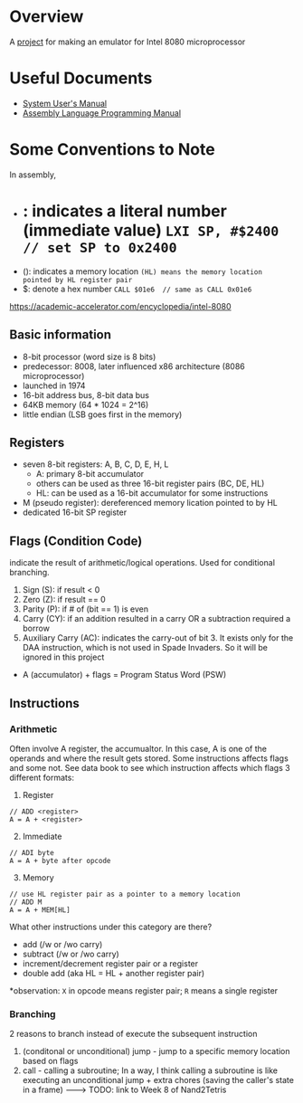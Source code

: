 # Overview
A [project](http://emulator101.com/) for making an emulator for Intel 8080 microprocessor

# Useful Documents
- [System User's Manual](http://bitsavers.trailing-edge.com/components/intel/MCS80/98-153B_Intel_8080_Microcomputer_Systems_Users_Manual_197509.pdf)
- [Assembly Language Programming Manual](http://dunfield.classiccmp.org/r/8080asm.pdf)

# Some Conventions to Note
In assembly,
- # : indicates a literal number (immediate value)  `LXI SP, #$2400 // set SP to 0x2400`
- (): indicates a memory location `(HL) means the memory location pointed by HL register pair`
- $: denote a hex number `CALL $01e6  // same as CALL 0x01e6` 

https://academic-accelerator.com/encyclopedia/intel-8080
## Basic information
- 8-bit processor (word size is 8 bits)
- predecessor: 8008, later influenced x86 architecture (8086 microprocessor)
- launched in 1974
- 16-bit address bus, 8-bit data bus
- 64KB memory (64 * 1024 = 2^16)
- little endian (LSB goes first in the memory)

## Registers
- seven 8-bit registers: A, B, C, D, E, H, L
  -  A: primary 8-bit accumulator
  -  others can be used as three 16-bit register pairs (BC, DE, HL)
  -  HL: can be used as a 16-bit accumulator for some instructions
-  M (pseudo register): dereferenced memory lication pointed to by HL
- dedicated 16-bit SP register

## Flags (Condition Code)
indicate the result of arithmetic/logical operations. Used for conditional branching.
1. Sign (S): if result < 0
2. Zero (Z): if result == 0
3. Parity (P): if # of (bit == 1) is even
4. Carry (CY): if an addition resulted in a carry OR a subtraction required a borrow
5. Auxiliary Carry (AC): indicates the carry-out of bit 3. It exists only for the DAA instruction, which is not used in Spade Invaders. So it will be ignored in this project
* A (accumulator) + flags = Program Status Word (PSW)

## Instructions
### Arithmetic
Often involve A register, the accumualtor. In this case, A is one of the operands and where the result gets stored.
Some instructions affects flags and some not. See data book to see which instruction affects which flags
3 different formats:
1. Register
```
// ADD <register>
A = A + <register>
```
2. Immediate
```
// ADI byte
A = A + byte after opcode
```
3. Memory
```
// use HL register pair as a pointer to a memory location
// ADD M
A = A + MEM[HL]
```
What other instructions under this category are there?
- add (/w or /wo carry)
- subtract (/w or /wo carry)
- increment/decrement register pair or a register
- double add (aka HL = HL + another register pair)

*observation: `X` in opcode means register pair; `R` means a single register

### Branching
2 reasons to branch instead of execute the subsequent instruction
1. (conditonal or unconditional) jump - jump to a specific memory location based on flags
2. call - calling a subroutine; In a way, I think calling a subroutine is like executing an unconditional jump + extra chores (saving the caller's state in a frame) ---> TODO: link to Week 8 of Nand2Tetris